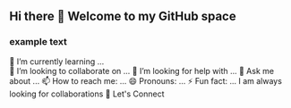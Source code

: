 ## Hi there 👋 Welcome to my GitHub space

### example text

🌱 I’m currently learning ... <br>
👯 I’m looking to collaborate on ...
🤔 I’m looking for help with ...
💬 Ask me about ...
📫 How to reach me: ...
😄 Pronouns: ...
⚡ Fun fact: ...
I am always looking for collaborations
🔗 Let's Connect 
